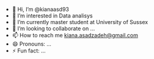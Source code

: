 - 👋 Hi, I’m @kianaasd93
- 👀 I’m interested in Data analisys 
- 🌱 I’m currently master student at University of Sussex
- 💞️ I’m looking to collaborate on ...
- 📫 How to reach me kiana.asadzadeh@gmail.com
- 😄 Pronouns: ...
- ⚡ Fun fact: ...

<!---
kianaasd93/kianaasd93 is a ✨ special ✨ repository because its `README.md` (this file) appears on your GitHub profile.
You can click the Preview link to take a look at your changes.
--->
